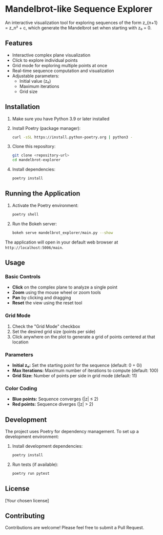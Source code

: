 # Mandelbrot-like Sequence Explorer

An interactive visualization tool for exploring sequences of the form z_{n+1} = z_n² + c, which generate the Mandelbrot set when starting with z₀ = 0.

## Features

- Interactive complex plane visualization
- Click to explore individual points
- Grid mode for exploring multiple points at once
- Real-time sequence computation and visualization
- Adjustable parameters:
  - Initial value (z₀)
  - Maximum iterations
  - Grid size

## Installation

1. Make sure you have Python 3.9 or later installed
2. Install Poetry (package manager):
   ```bash
   curl -sSL https://install.python-poetry.org | python3 -
   ```

3. Clone this repository:
   ```bash
   git clone <repository-url>
   cd mandelbrot-explorer
   ```

4. Install dependencies:
   ```bash
   poetry install
   ```

## Running the Application

1. Activate the Poetry environment:
   ```bash
   poetry shell
   ```

2. Run the Bokeh server:
   ```bash
   bokeh serve mandelbrot_explorer/main.py --show
   ```

The application will open in your default web browser at `http://localhost:5006/main`.

## Usage

### Basic Controls
- **Click** on the complex plane to analyze a single point
- **Zoom** using the mouse wheel or zoom tools
- **Pan** by clicking and dragging
- **Reset** the view using the reset tool

### Grid Mode
1. Check the "Grid Mode" checkbox
2. Set the desired grid size (points per side)
3. Click anywhere on the plot to generate a grid of points centered at that location

### Parameters
- **Initial z₀:** Set the starting point for the sequence (default: 0 + 0i)
- **Max Iterations:** Maximum number of iterations to compute (default: 100)
- **Grid Size:** Number of points per side in grid mode (default: 11)

### Color Coding
- **Blue points:** Sequence converges (|z| ≤ 2)
- **Red points:** Sequence diverges (|z| > 2)

## Development

The project uses Poetry for dependency management. To set up a development environment:

1. Install development dependencies:
   ```bash
   poetry install
   ```

2. Run tests (if available):
   ```bash
   poetry run pytest
   ```

## License

[Your chosen license]

## Contributing

Contributions are welcome! Please feel free to submit a Pull Request. 